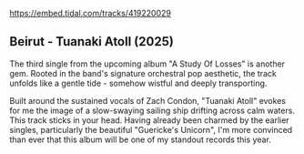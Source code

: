 https://embed.tidal.com/tracks/419220029

## Beirut - Tuanaki Atoll (2025)

The third single from the upcoming album "A Study Of Losses" is another gem.
Rooted in the band's signature orchestral pop aesthetic, the track unfolds like
a gentle tide - somehow wistful and deeply transporting.

Built around the sustained vocals of Zach Condon, "Tuanaki Atoll" evokes for me
the image of a slow-swaying sailing ship drifting across calm waters. This
track sticks in your head. Having already been charmed by the earlier singles,
particularly the beautiful "Guericke's Unicorn", I'm more convinced
than ever that this album will be one of my standout records this year.

